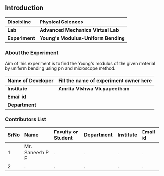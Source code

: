 ## Introduction


<b>Discipline | <b> Physical Sciences
:--|:--|
<b> Lab | <b> Advanced Mechanics Virtual Lab
<b> Experiment|     <b> Young's Modulus-Uniform Bending

### About the Experiment 

Aim of this experiment is to find the Young's modulus of the given material by uniform bending using pin and microscope method.

<b>Name of Developer | <b> Fill the name of experiment owner here 
:--|:--|
<b> Institute | <b>  Amrita Vishwa Vidyapeetham
<b> Email id|     <b>  
<b> Department |  

### Contributors List

SrNo | Name | Faculty or Student | Department| Institute | Email id
:--|:--|:--|:--|:--|:--|
1 | Mr. Saneesh P F | . | . | . | .
2 | . | . | . | . | .
